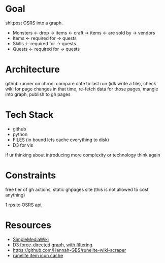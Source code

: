 
# Goal

shitpost OSRS into a graph.  

- Monsters <- drop -> items <- craft -> items <- are sold by -> vendors 
- Items <- required for -> quests 
- Skills <- required for -> quests 
- Quests <- required for -> quests


# Architecture

github runner on chron: compare date to last run (idk write a file), check wiki for page changes in that time, re-fetch data for those pages, mangle into graph, publish to gh pages

# Tech Stack

- github
- python
- FILES (io bound lets cache everything to disk)
- D3 for vis

if ur thinking about introducing more complexity or technology think again

# Constraints

free tier of gh actions, static ghpages site (this is not allowed to cost anything)

1 rps to OSRS api, 

# Resources

- [SimpleMediaWiki](https://runescape.wiki/w/User:Gaz_Lloyd/smw_api#OSRSW)
- [D3 force-directed graph](https://observablehq.com/@d3/force-directed-graph/2), [with filtering](https://gist.github.com/colbenkharrl/dcb5590173931bb594e195020aaa959d)
- <a>https://github.com/Hannah-GBS/runelite-wiki-scraper</a>
- [runelite item icon cache](https://github.com/runelite/static.runelite.net/tree/gh-pages/cache/item/icon)

